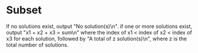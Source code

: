 # Subset
If no solutions exist, output "No solution(s)\n". if one or more solutions exist, output "x1 + x2 + x3 = sum\n" where the index of x1 < index of x2 < index of x3
for each solution, followed by "A total of z solution(s)\n", where z is the total number of solutions.
